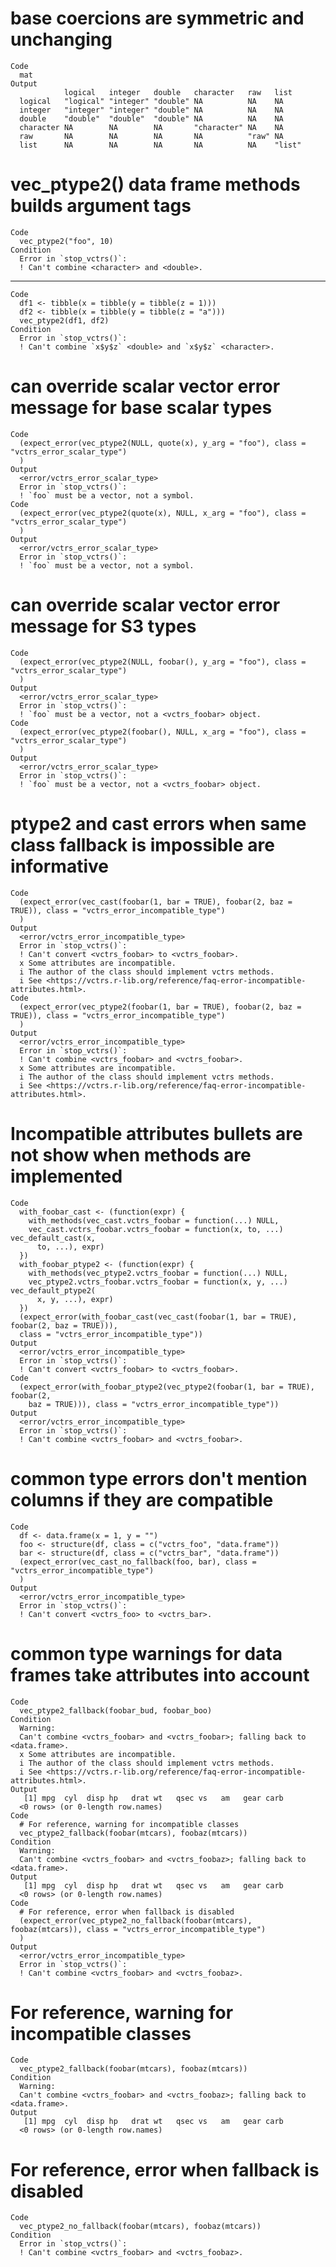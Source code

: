# base coercions are symmetric and unchanging

    Code
      mat
    Output
                logical   integer   double   character   raw   list  
      logical   "logical" "integer" "double" NA          NA    NA    
      integer   "integer" "integer" "double" NA          NA    NA    
      double    "double"  "double"  "double" NA          NA    NA    
      character NA        NA        NA       "character" NA    NA    
      raw       NA        NA        NA       NA          "raw" NA    
      list      NA        NA        NA       NA          NA    "list"

# vec_ptype2() data frame methods builds argument tags

    Code
      vec_ptype2("foo", 10)
    Condition
      Error in `stop_vctrs()`:
      ! Can't combine <character> and <double>.

---

    Code
      df1 <- tibble(x = tibble(y = tibble(z = 1)))
      df2 <- tibble(x = tibble(y = tibble(z = "a")))
      vec_ptype2(df1, df2)
    Condition
      Error in `stop_vctrs()`:
      ! Can't combine `x$y$z` <double> and `x$y$z` <character>.

# can override scalar vector error message for base scalar types

    Code
      (expect_error(vec_ptype2(NULL, quote(x), y_arg = "foo"), class = "vctrs_error_scalar_type")
      )
    Output
      <error/vctrs_error_scalar_type>
      Error in `stop_vctrs()`:
      ! `foo` must be a vector, not a symbol.
    Code
      (expect_error(vec_ptype2(quote(x), NULL, x_arg = "foo"), class = "vctrs_error_scalar_type")
      )
    Output
      <error/vctrs_error_scalar_type>
      Error in `stop_vctrs()`:
      ! `foo` must be a vector, not a symbol.

# can override scalar vector error message for S3 types

    Code
      (expect_error(vec_ptype2(NULL, foobar(), y_arg = "foo"), class = "vctrs_error_scalar_type")
      )
    Output
      <error/vctrs_error_scalar_type>
      Error in `stop_vctrs()`:
      ! `foo` must be a vector, not a <vctrs_foobar> object.
    Code
      (expect_error(vec_ptype2(foobar(), NULL, x_arg = "foo"), class = "vctrs_error_scalar_type")
      )
    Output
      <error/vctrs_error_scalar_type>
      Error in `stop_vctrs()`:
      ! `foo` must be a vector, not a <vctrs_foobar> object.

# ptype2 and cast errors when same class fallback is impossible are informative

    Code
      (expect_error(vec_cast(foobar(1, bar = TRUE), foobar(2, baz = TRUE)), class = "vctrs_error_incompatible_type")
      )
    Output
      <error/vctrs_error_incompatible_type>
      Error in `stop_vctrs()`:
      ! Can't convert <vctrs_foobar> to <vctrs_foobar>.
      x Some attributes are incompatible.
      i The author of the class should implement vctrs methods.
      i See <https://vctrs.r-lib.org/reference/faq-error-incompatible-attributes.html>.
    Code
      (expect_error(vec_ptype2(foobar(1, bar = TRUE), foobar(2, baz = TRUE)), class = "vctrs_error_incompatible_type")
      )
    Output
      <error/vctrs_error_incompatible_type>
      Error in `stop_vctrs()`:
      ! Can't combine <vctrs_foobar> and <vctrs_foobar>.
      x Some attributes are incompatible.
      i The author of the class should implement vctrs methods.
      i See <https://vctrs.r-lib.org/reference/faq-error-incompatible-attributes.html>.

# Incompatible attributes bullets are not show when methods are implemented

    Code
      with_foobar_cast <- (function(expr) {
        with_methods(vec_cast.vctrs_foobar = function(...) NULL,
        vec_cast.vctrs_foobar.vctrs_foobar = function(x, to, ...) vec_default_cast(x,
          to, ...), expr)
      })
      with_foobar_ptype2 <- (function(expr) {
        with_methods(vec_ptype2.vctrs_foobar = function(...) NULL,
        vec_ptype2.vctrs_foobar.vctrs_foobar = function(x, y, ...) vec_default_ptype2(
          x, y, ...), expr)
      })
      (expect_error(with_foobar_cast(vec_cast(foobar(1, bar = TRUE), foobar(2, baz = TRUE))),
      class = "vctrs_error_incompatible_type"))
    Output
      <error/vctrs_error_incompatible_type>
      Error in `stop_vctrs()`:
      ! Can't convert <vctrs_foobar> to <vctrs_foobar>.
    Code
      (expect_error(with_foobar_ptype2(vec_ptype2(foobar(1, bar = TRUE), foobar(2,
        baz = TRUE))), class = "vctrs_error_incompatible_type"))
    Output
      <error/vctrs_error_incompatible_type>
      Error in `stop_vctrs()`:
      ! Can't combine <vctrs_foobar> and <vctrs_foobar>.

# common type errors don't mention columns if they are compatible

    Code
      df <- data.frame(x = 1, y = "")
      foo <- structure(df, class = c("vctrs_foo", "data.frame"))
      bar <- structure(df, class = c("vctrs_bar", "data.frame"))
      (expect_error(vec_cast_no_fallback(foo, bar), class = "vctrs_error_incompatible_type")
      )
    Output
      <error/vctrs_error_incompatible_type>
      Error in `stop_vctrs()`:
      ! Can't convert <vctrs_foo> to <vctrs_bar>.

# common type warnings for data frames take attributes into account

    Code
      vec_ptype2_fallback(foobar_bud, foobar_boo)
    Condition
      Warning:
      Can't combine <vctrs_foobar> and <vctrs_foobar>; falling back to <data.frame>.
      x Some attributes are incompatible.
      i The author of the class should implement vctrs methods.
      i See <https://vctrs.r-lib.org/reference/faq-error-incompatible-attributes.html>.
    Output
       [1] mpg  cyl  disp hp   drat wt   qsec vs   am   gear carb
      <0 rows> (or 0-length row.names)
    Code
      # For reference, warning for incompatible classes
      vec_ptype2_fallback(foobar(mtcars), foobaz(mtcars))
    Condition
      Warning:
      Can't combine <vctrs_foobar> and <vctrs_foobaz>; falling back to <data.frame>.
    Output
       [1] mpg  cyl  disp hp   drat wt   qsec vs   am   gear carb
      <0 rows> (or 0-length row.names)
    Code
      # For reference, error when fallback is disabled
      (expect_error(vec_ptype2_no_fallback(foobar(mtcars), foobaz(mtcars)), class = "vctrs_error_incompatible_type")
      )
    Output
      <error/vctrs_error_incompatible_type>
      Error in `stop_vctrs()`:
      ! Can't combine <vctrs_foobar> and <vctrs_foobaz>.

# For reference, warning for incompatible classes

    Code
      vec_ptype2_fallback(foobar(mtcars), foobaz(mtcars))
    Condition
      Warning:
      Can't combine <vctrs_foobar> and <vctrs_foobaz>; falling back to <data.frame>.
    Output
       [1] mpg  cyl  disp hp   drat wt   qsec vs   am   gear carb
      <0 rows> (or 0-length row.names)

# For reference, error when fallback is disabled

    Code
      vec_ptype2_no_fallback(foobar(mtcars), foobaz(mtcars))
    Condition
      Error in `stop_vctrs()`:
      ! Can't combine <vctrs_foobar> and <vctrs_foobaz>.

